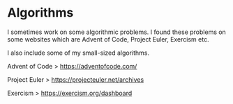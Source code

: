 # Algorithms

I sometimes work on some algorithmic problems. I found these problems on some websites which are Advent of Code, Project Euler, Exercism etc.

I also include some of my small-sized algorithms.

Advent of Code > 
https://adventofcode.com/

Project Euler > 
https://projecteuler.net/archives

Exercism >
https://exercism.org/dashboard
